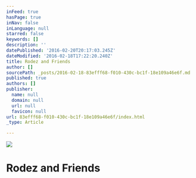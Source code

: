 ```yaml
---
inFeed: true
hasPage: true
inNav: false
inLanguage: null
starred: false
keywords: []
description: ''
datePublished: '2016-02-20T20:17:03.245Z'
dateModified: '2016-02-18T17:22:20.240Z'
title: Rodez and Friends
author: []
sourcePath: _posts/2016-02-18-83efff68-f010-430c-bc1f-18e109a46e6f.md
published: true
authors: []
publisher:
  name: null
  domain: null
  url: null
  favicon: null
url: 83efff68-f010-430c-bc1f-18e109a46e6f/index.html
_type: Article

---
```

![](https://the-grid-user-content.s3-us-west-2.amazonaws.com/f6df3605-caed-4d68-a17a-afa81f130a04.JPG)

# Rodez and Friends